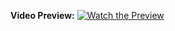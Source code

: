 **Video Preview:**
[![Watch the Preview](https://img.youtube.com/vi/0iJjKy0FgmY/maxresdefault.jpg)](https://youtu.be/0iJjKy0FgmY)
